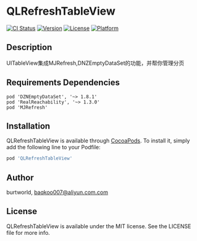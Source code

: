 # QLRefreshTableView

[![CI Status](https://img.shields.io/travis/burtworld/QLRefreshTableView.svg?style=flat)](https://travis-ci.org/burtworld/QLRefreshTableView)
[![Version](https://img.shields.io/cocoapods/v/QLRefreshTableView.svg?style=flat)](https://cocoapods.org/pods/QLRefreshTableView)
[![License](https://img.shields.io/cocoapods/l/QLRefreshTableView.svg?style=flat)](https://cocoapods.org/pods/QLRefreshTableView)
[![Platform](https://img.shields.io/cocoapods/p/QLRefreshTableView.svg?style=flat)](https://cocoapods.org/pods/QLRefreshTableView)

## Description

UITableView集成MJRefresh,DNZEmptyDataSet的功能，并帮你管理分页

## Requirements Dependencies
    pod 'DZNEmptyDataSet', '~> 1.8.1'
    pod 'RealReachability', '~> 1.3.0'
    pod 'MJRefresh'


    

## Installation

QLRefreshTableView is available through [CocoaPods](https://cocoapods.org). To install
it, simply add the following line to your Podfile:

```ruby
pod 'QLRefreshTableView'
```

## Author

burtworld, baqkoo007@aliyun.com.com

## License

QLRefreshTableView is available under the MIT license. See the LICENSE file for more info.
